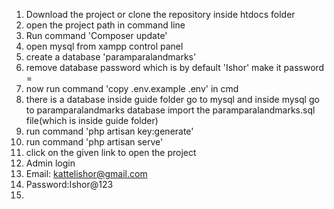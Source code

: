 1. Download the project or clone the repository inside htdocs folder
2. open the project path in command line
3. Run command 'Composer update'
4. open mysql from xampp control panel
5. create a database 'paramparalandmarks'
6. remove database password which is by default 'Ishor' make it password = 
7. now run command 'copy .env.example .env' in cmd
8. there is a database inside guide folder go to mysql and inside mysql go to paramparalandmarks database import the paramparalandmarks.sql file(which is inside guide folder)
9. run command 'php artisan key:generate'
10. run command 'php artisan serve'
11. click on the given link to open the project
12. Admin login
13. Email: kattelishor@gmail.com
14. Password:Ishor@123
15. 
